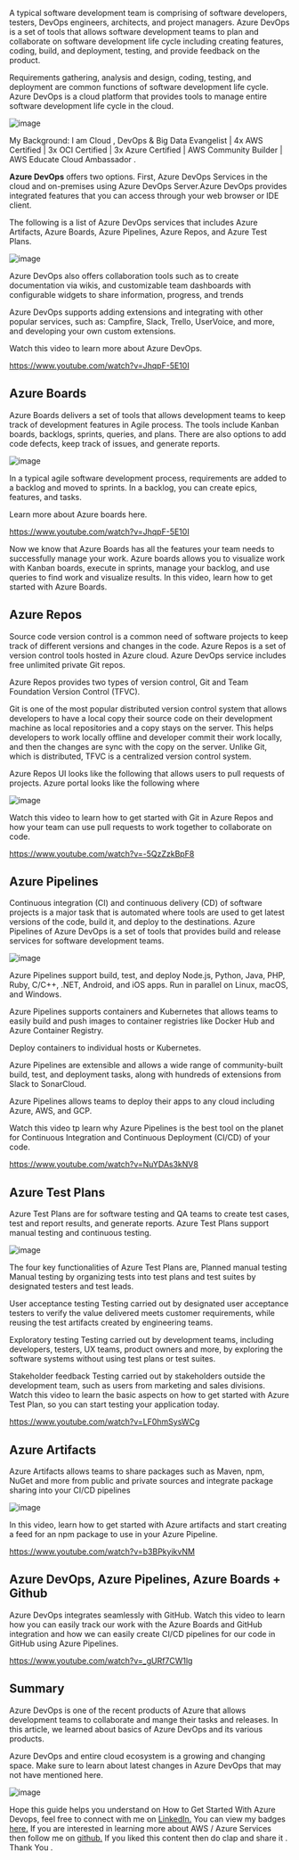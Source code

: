 A typical software development team is comprising of software developers, testers, DevOps engineers, architects, and project managers. Azure DevOps is a set of tools that allows software development teams to plan and collaborate on software development life cycle including creating features, coding, build, and deployment, testing, and provide feedback on the product.
 
Requirements gathering, analysis and design, coding, testing, and deployment are common functions of software development life cycle. Azure DevOps is a cloud platform that provides tools to manage entire software development life cycle in the cloud.

![image](https://dev-to-uploads.s3.amazonaws.com/uploads/articles/9ybwh26h03t1ul2tp8ma.png)
 
  
My Background: I am Cloud , DevOps & Big Data Evangelist | 4x AWS Certified | 3x OCI Certified | 3x Azure Certified | AWS Community Builder | AWS Educate Cloud Ambassador .
 
**Azure DevOps** offers two options. First, Azure DevOps Services in the cloud and on-premises using Azure DevOps Server.Azure DevOps provides integrated features that you can access through your web browser or IDE client.
 
The following is a list of Azure DevOps services that includes Azure Artifacts, Azure Boards, Azure Pipelines, Azure Repos, and Azure Test Plans.

![image](https://dev-to-uploads.s3.amazonaws.com/uploads/articles/dzl3bds6u4um98g91e2z.png)
 
 
Azure DevOps also offers collaboration tools such as to create documentation via wikis, and customizable team dashboards with configurable widgets to share information, progress, and trends
 
Azure DevOps supports adding extensions and integrating with other popular services, such as: Campfire, Slack, Trello, UserVoice, and more, and developing your own custom extensions.
 
Watch this video to learn more about Azure DevOps.
 
https://www.youtube.com/watch?v=JhqpF-5E10I
 
## Azure Boards
 
Azure Boards delivers a set of tools that allows development teams to keep track of development features in Agile process. The tools include Kanban boards, backlogs, sprints, queries, and plans. There are also options to add code defects, keep track of issues, and generate reports.

![image](https://dev-to-uploads.s3.amazonaws.com/uploads/articles/nwwpg9hi30qs2wyoceu2.png)
  
In a typical agile software development process, requirements are added to a backlog and moved to sprints. In a backlog, you can create epics, features, and tasks.
 
Learn more about Azure boards here.

https://www.youtube.com/watch?v=JhqpF-5E10I
 
Now we know that Azure Boards has all the features your team needs to successfully manage your work. Azure boards allows you to visualize work with Kanban boards, execute in sprints, manage your backlog, and use queries to find work and visualize results. In this video, learn how to get started with Azure Boards.
 

 
## Azure Repos
 
Source code version control is a common need of software projects to keep track of different versions and changes in the code. Azure Repos is a set of version control tools hosted in Azure cloud. Azure DevOps service includes free unlimited private Git repos.
 
Azure Repos provides two types of version control, Git and Team Foundation Version Control (TFVC).
 
Git is one of the most popular distributed version control system that allows developers to have a local copy their source code on their development machine as local repositories and a copy stays on the server. This helps developers to work locally offline and developer commit their work locally, and then the changes are sync with the copy on the server. Unlike Git, which is distributed, TFVC is a centralized version control system.
 
Azure Repos UI looks like the following that allows users to pull requests of projects. Azure portal looks like the following where
 
![image](https://dev-to-uploads.s3.amazonaws.com/uploads/articles/fi5fk0is0s39epdz3581.png)
 
 
Watch this video to learn how to get started with Git in Azure Repos and how your team can use pull requests to work together to collaborate on code.
 
https://www.youtube.com/watch?v=-5QzZzkBpF8
 
## Azure Pipelines
 
Continuous integration (CI) and continuous delivery (CD) of software projects is a major task that is automated where tools are used to get latest versions of the code, build it, and deploy to the destinations. Azure Pipelines of Azure DevOps is a set of tools that provides build and release services for software development teams.
 
![image](https://dev-to-uploads.s3.amazonaws.com/uploads/articles/idmw875g7yivf3pdeibk.png)
  
Azure Pipelines support build, test, and deploy Node.js, Python, Java, PHP, Ruby, C/C++, .NET, Android, and iOS apps. Run in parallel on Linux, macOS, and Windows.
 
Azure Pipelines supports containers and Kubernetes that allows teams to easily build and push images to container registries like Docker Hub and Azure Container Registry.
 
Deploy containers to individual hosts or Kubernetes.
 
Azure Pipelines are extensible and allows a wide range of community-built build, test, and deployment tasks, along with hundreds of extensions from Slack to SonarCloud.
 
Azure Pipelines allows teams to deploy their apps to any cloud including Azure, AWS, and GCP.
 
Watch this video tp learn why Azure Pipelines is the best tool on the planet for Continuous Integration and Continuous Deployment (CI/CD) of your code.
 
https://www.youtube.com/watch?v=NuYDAs3kNV8
 
## Azure Test Plans
 
Azure Test Plans are for software testing and QA teams to create test cases, test and report results, and generate reports. Azure Test Plans support manual testing and continuous testing.
 
![image](https://dev-to-uploads.s3.amazonaws.com/uploads/articles/ztqkd28cdk7j5tkm5xxb.png)
  
The four key functionalities of Azure Test Plans are,
Planned manual testing
Manual testing by organizing tests into test plans and test suites by designated testers and test leads.

User acceptance testing
Testing carried out by designated user acceptance testers to verify the value delivered meets customer requirements, while reusing the test artifacts created by engineering teams.

Exploratory testing
Testing carried out by development teams, including developers, testers, UX teams, product owners and more, by exploring the software systems without using test plans or test suites.

Stakeholder feedback
Testing carried out by stakeholders outside the development team, such as users from marketing and sales divisions.
Watch this video to learn the basic aspects on how to get started with Azure Test Plan, so you can start testing your application today.
 
https://www.youtube.com/watch?v=LF0hmSysWCg
 
## Azure Artifacts
 
Azure Artifacts allows teams to share packages such as Maven, npm, NuGet and more from public and private sources and integrate package sharing into your CI/CD pipelines
 
![image](https://dev-to-uploads.s3.amazonaws.com/uploads/articles/pgpxstrh12qclr616ho1.png)
  
In this video, learn how to get started with Azure artifacts and start creating a feed for an npm package to use in your Azure Pipeline.
 
https://www.youtube.com/watch?v=b3BPkyikvNM
 
## Azure DevOps, Azure Pipelines, Azure Boards + Github
 
Azure DevOps integrates seamlessly with GitHub. Watch this video to learn how you can easily track our work with the Azure Boards and GitHub integration and how we can easily create CI/CD pipelines for our code in GitHub using Azure Pipelines.
 
https://www.youtube.com/watch?v=_gURf7CW1lg
 
## Summary
 
Azure DevOps is one of the recent products of Azure that allows development teams to collaborate and mange their tasks and releases. In this article, we learned about basics of Azure DevOps and its various products.
 
Azure DevOps and entire cloud ecosystem is a growing and changing space. Make sure to learn about latest changes in Azure DevOps that may not have mentioned here.

![image](https://dev-to-uploads.s3.amazonaws.com/uploads/articles/7jv1lx235iniqdmhk5r0.png)

Hope this guide helps you understand on How to Get Started With Azure Devops, feel free to connect with me on [LinkedIn.](https://www.linkedin.com/in/adit-modi-2a4362191/)
You can view my badges [here.](https://www.youracclaim.com/users/adit-modi/badges)
If you are interested in learning more about AWS / Azure Services then follow me on [github.](https://github.com/AditModi)
If you liked this content then do clap and share it . Thank You .